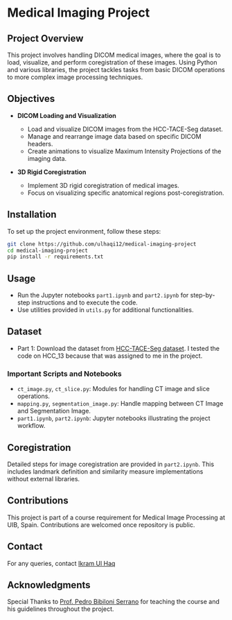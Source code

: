 # Medical Imaging Project

## Project Overview

This project involves handling DICOM medical images, where the goal is to load, visualize, and perform coregistration of these images. Using Python and various libraries, the project tackles tasks from basic DICOM operations to more complex image processing techniques.

## Objectives

- **DICOM Loading and Visualization**
  - Load and visualize DICOM images from the HCC-TACE-Seg dataset.
  - Manage and rearrange image data based on specific DICOM headers.
  - Create animations to visualize Maximum Intensity Projections of the imaging data.

- **3D Rigid Coregistration**
  - Implement 3D rigid coregistration of medical images.
  - Focus on visualizing specific anatomical regions post-coregistration.

## Installation

To set up the project environment, follow these steps:

```bash
git clone https://github.com/ulhaqi12/medical-imaging-project
cd medical-imaging-project
pip install -r requirements.txt
```

## Usage

- Run the Jupyter notebooks `part1.ipynb` and `part2.ipynb` for step-by-step instructions and to execute the code.
- Use utilities provided in `utils.py` for additional functionalities.

## Dataset

- Part 1: Download the dataset from [HCC-TACE-Seg dataset](link-to-dataset). I tested the code on HCC_13 because that was assigned to me in the project.

### Important Scripts and Notebooks

- `ct_image.py`, `ct_slice.py`: Modules for handling CT image and slice operations.
- `mapping.py`, `segmentation_image.py`: Handle mapping between CT Image and Segmentation Image.
- `part1.ipynb`, `part2.ipynb`: Jupyter notebooks illustrating the project workflow.

## Coregistration

Detailed steps for image coregistration are provided in `part2.ipynb`. This includes landmark definition and similarity measure implementations without external libraries.

## Contributions

This project is part of a course requirement for Medical Image Processing at UIB, Spain. Contributions are welcomed once repository is public.


## Contact

For any queries, contact [Ikram Ul Haq](maitlto:ulhaqi12@gmail.com)

## Acknowledgments

Special Thanks to [Prof. Pedro Bibiloni Serrano](https://www.uib.es/es/personal/ABjI3MDA5NA/) for teaching the course and his guidelines throughout the project.